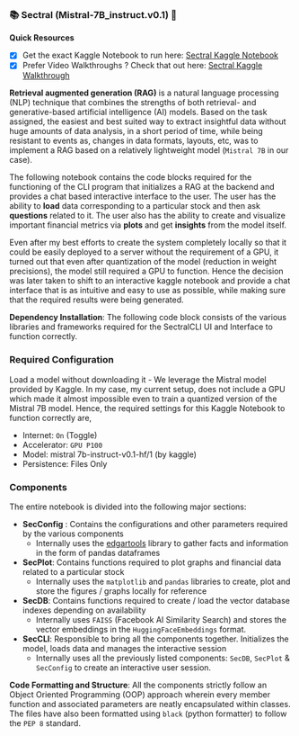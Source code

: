### 📚 Sectral (Mistral-7B_instruct.v0.1) 🚀

**Quick Resources**
- [x] Get the exact Kaggle Notebook to run here: [Sectral Kaggle Notebook](https://www.kaggle.com/code/anshsarkar18/sectral-mistral-7b-based-rag)
- [x] Prefer Video Walkthroughs ? Check that out here: [Sectral Kaggle Walkthrough](https://drive.google.com/file/d/1a--MjRJX2I9K3C6Zqd9-SrWVVLkB2v5A/view?usp=sharing)

**Retrieval augmented generation (RAG)** is a natural language processing (NLP) technique that combines the strengths of both retrieval- and generative-based artificial intelligence (AI) models. Based on the task assigned, the easiest and best suited way to extract insightful data without huge amounts of data analysis, in a short period of time, while being resistant to events as, changes in data formats, layouts, etc, was to implement a RAG based on a relatively lightweight model (`Mistral 7B`  in our case).

The following notebook contains the code blocks required for the functioning of the CLI program that initializes a RAG at the backend and provides a chat based interactive interface to the user. The user has the ability to **load** data corresponding to a particular stock and then ask **questions** related to it. The user also has the ability to create and visualize important financial metrics via **plots** and get **insights** from the model itself.

Even after my best efforts to create the system completely locally so that it could be easily deployed to a server without the requirement of a GPU, it turned out that even after quantization of the model (reduction in weight precisions), the model still required a GPU to function. Hence the decision was later taken to shift to an interactive kaggle notebook and provide a chat interface that is as intuitive and easy to use as possible, while making sure that the required results were being generated.

**Dependency Installation**: The following code block consists of the various libraries and frameworks required for the SectralCLI UI and Interface to function correctly.

### Required Configuration
Load a model without downloading it - We leverage the Mistral model provided by Kaggle. In my case, my current setup, does not include a GPU which made it almost impossible even to train a quantized version of the Mistral 7B model. Hence, the required settings for this Kaggle Notebook to function correctly are,

- Internet: `On` (Toggle)
- Accelerator: `GPU P100`
- Model: mistral 7b-instruct-v0.1-hf/1 (by kaggle)
- Persistence: Files Only

### Components
The entire notebook is divided into the following major sections:
- **SecConfig** : Contains the configurations and other parameters required by the various components
  - Internally uses the [edgartools](https://github.com/dgunning/edgartools) library to gather facts and information in the form of pandas dataframes
- **SecPlot**: Contains functions required to plot graphs and financial data related to a particular stock
  - Internally uses the `matplotlib` and `pandas` libraries to create, plot and store the figures / graphs locally for reference
- **SecDB**: Contains functions required to create / load the vector database indexes depending on availability
  - Internally uses `FAISS` (Facebook AI Similarity Search) and stores the vector embeddings in the `HuggingFaceEmbeddings` format.
- **SecCLI**: Responsible to bring all the components together. Initializes the model, loads data and manages the interactive session
  - Internally uses all the previously listed components: `SecDB`, `SecPlot` & `SecConfig` to create an interactive user session.

**Code Formatting and Structure**: All the components strictly follow an Object Oriented Programming (OOP) approach wherein every member function and associated parameters are neatly encapsulated within classes. The files have also been formatted using `black` (python formatter) to follow the `PEP 8` standard.